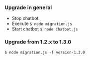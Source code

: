 ### Upgrade in general
- Stop chatbot
- Execute `$ node migration.js`
- Start chatbot `$ node chatbot.js`

### Upgrade from 1.2.x to 1.3.0
`$ node migration.js -f version-1.3.0`
